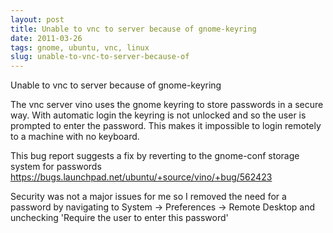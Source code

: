 ```yaml
---
layout: post
title: Unable to vnc to server because of gnome-keyring
date: 2011-03-26
tags: gnome, ubuntu, vnc, linux
slug: unable-to-vnc-to-server-because-of
---
```


Unable to vnc to server because of gnome-keyring

The vnc server vino uses the gnome keyring to store passwords in a secure way.  With automatic login the keyring is not unlocked and so the user is prompted to enter the password.  This makes it impossible to login remotely to a machine with no keyboard.

This bug report suggests a fix by reverting to the gnome-conf storage system for passwords <https://bugs.launchpad.net/ubuntu/+source/vino/+bug/562423>

Security was not a major issues for me so I removed the need for a password by navigating to System ->  Preferences -> Remote Desktop and unchecking 'Require the user to enter this password'